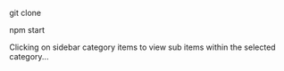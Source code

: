 git clone

npm start

Clicking on sidebar category items to view sub items within the selected category... 
